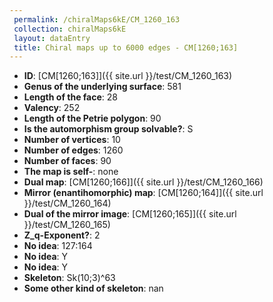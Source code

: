 ```yaml
--- 
 permalink: /chiralMaps6kE/CM_1260_163 
 collection: chiralMaps6kE
 layout: dataEntry
 title: Chiral maps up to 6000 edges - CM[1260;163]
---
```


- **ID**: [CM[1260;163]]({{ site.url }}/test/CM_1260_163)
- **Genus of the underlying surface**: 581
- **Length of the face**: 28
- **Valency**: 252
- **Length of the Petrie polygon**: 90
- **Is the automorphism group solvable?**: S
- **Number of vertices**: 10
- **Number of edges**: 1260
- **Number of faces**: 90
- **The map is self-**: none
- **Dual map**: [CM[1260;166]]({{ site.url }}/test/CM_1260_166)
- **Mirror (enantihomorphic) map**: [CM[1260;164]]({{ site.url }}/test/CM_1260_164)
- **Dual of the mirror image**: [CM[1260;165]]({{ site.url }}/test/CM_1260_165)
- **Z_q-Exponent?**: 2
- **No idea**:  127:164
- **No idea**: Y
- **No idea**: Y
- **Skeleton**: Sk(10;3)^63
- **Some other kind of skeleton**: nan
